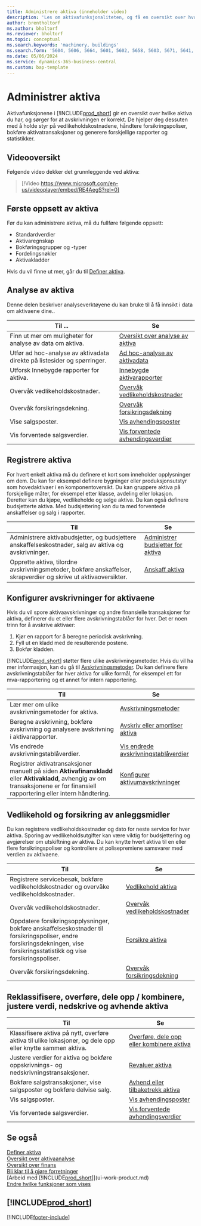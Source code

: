 ```yaml
---
title: Administrere aktiva (inneholder video)
description: 'Les om aktivafunksjonaliteten, og få en oversikt over hvordan du arbeider med aktiva og administrere aktiva.'
author: brentholtorf
ms.author: bholtorf
ms.reviewer: bholtorf
ms.topic: conceptual
ms.search.keywords: 'machinery, buildings'
ms.search.form: '5604, 5606, 5664, 5601, 5602, 5658, 5603, 5671, 5641, 5629, 5633, 5634, 5649, 5622, 5650'
ms.date: 05/06/2024
ms.service: dynamics-365-business-central
ms.custom: bap-template
---
```


# <a name="manage-fixed-assets"></a>Administrer aktiva

Aktivafunksjonene i [!INCLUDE[prod_short](includes/prod_short.md)] gir en oversikt over hvilke aktiva du har, og sørger for at avskrivningen er korrekt. De hjelper deg dessuten med å holde styr på vedlikeholdskostnadene, håndtere forsikringspoliser, bokføre aktivatransaksjoner og generere forskjellige rapporter og statistikker.

## <a name="video-overview"></a>Videooversikt

Følgende video dekker det grunnleggende ved aktiva:

> [!Video https://www.microsoft.com/en-us/videoplayer/embed/RE4AegS?rel=0]

## <a name="initial-setup-of-fixed-assets"></a>Første oppsett av aktiva

Før du kan administrere aktiva, må du fullføre følgende oppsett:

- Standardverdier
- Aktivaregnskap
- Bokføringsgrupper og -typer
- Fordelingsnøkler
- Aktivakladder

Hvis du vil finne ut mer, går du til [Definer aktiva](fa-setup.md).

## <a name="fixed-assets-analytics"></a>Analyse av aktiva

Denne delen beskriver analyseverktøyene du kan bruke til å få innsikt i data om aktivaene dine..

| Til ... | Se |
| --- | --- |
| Finn ut mer om muligheter for analyse av data om aktiva. | [Oversikt over analyse av aktiva](fa-analytics-overview.md) |
| Utfør ad hoc-analyse av aktivadata direkte på listesider og spørringer. | [Ad hoc-analyse av aktivadata](ad-hoc-analysis-fa.md) |
| Utforsk Innebygde rapporter for aktiva. | [Innebygde aktivarapporter](fa-reports.md) |
| Overvåk vedlikeholdskostnader. | [Overvåk vedlikeholdskostnader](fa-how-maintain.md#to-monitor-maintenance-costs)|
| Overvåk forsikringsdekning. | [Overvåk forsikringsdekning](fa-how-insure.md#to-monitor-insurance-coverage) |
| Vise salgsposter. | [Vis avhendingsposter](fa-how-dispose-retire.md#to-view-disposal-ledger-entries) |
| Vis forventede salgsverdier. | [Vis forventede avhendingsverdier](fa-how-manage-budgets.md#to-view-projected-disposal-values) |

## <a name="register-fixed-assets"></a>Registrere aktiva

For hvert enkelt aktiva må du definere et kort som inneholder opplysninger om dem. Du kan for eksempel definere bygninger eller produksjonsutstyr som hovedaktivaer i en komponentoversikt. Du kan gruppere aktiva på forskjellige måter, for eksempel etter klasse, avdeling eller lokasjon. Deretter kan du kjøpe, vedlikeholde og selge aktiva. Du kan også definere budsjetterte aktiva. Med budsjettering kan du ta med forventede anskaffelser og salg i rapporter.

| Til  | Se |
| --- | --- |
| Administrere aktivabudsjetter, og budsjettere anskaffelseskostnader, salg av aktiva og avskrivninger. |[Administrer budsjetter for aktiva](fa-how-manage-budgets.md) |
| Opprette aktiva, tilordne avskrivningsmetoder, bokføre anskaffelser, skrapverdier og skrive ut aktivaoversikter. |[Anskaff aktiva](fa-how-acquire.md) |

## <a name="set-up-depreciations-for-your-fixed-assets"></a>Konfigurer avskrivninger for aktivaene

Hvis du vil spore aktivaavskrivninger og andre finansielle transaksjoner for aktiva, definerer du et eller flere avskrivningstablåer for hver. Det er noen trinn for å avskrive aktivaer:

1. Kjør en rapport for å beregne periodisk avskrivning.
1. Fyll ut en kladd med de resulterende postene.
1. Bokfør kladden.

[!INCLUDE[prod_short](includes/prod_short.md)] støtter flere ulike avskrivningsmetoder. Hvis du vil ha mer informasjon, kan du gå til [Avskrivningsmetoder](fa-depreciation-methods.md). Du kan definere flere avskrivningstablåer for hver aktiva for ulike formål, for eksempel ett for mva-rapportering og et annet for intern rapportering.

| Til  | Se |
| --- | --- |
| Lær mer om ulike avskrivningsmetoder for aktiva. |[Avskrivningsmetoder](fa-depreciation-methods.md) |
| Beregne avskrivning, bokføre avskrivning og analysere avskrivning i aktivarapporter. |[Avskriv eller amortiser aktiva](fa-how-depreciate-amortize.md) |
| Vis endrede avskrivningstablåverdier. | [Vis endrede avskrivningstablåverdier](fa-how-trans-split-combine.md#to-view-changed-depreciation-book-values-due-to-fixed-asset-reclassification) |
| Registrer aktivatransaksjoner manuelt på siden **Aktivafinanskladd** eller **Aktivakladd**, avhengig av om transaksjonene er for finansiell rapportering eller intern håndtering. | [Konfigurer aktivumavskrivninger](fa-how-setup-depreciation.md) |

## <a name="fixed-assets-maintenance-and-insurance"></a>Vedlikehold og forsikring av anleggsmidler

Du kan registrere vedlikeholdskostnader og dato for neste service for hver aktiva. Sporing av vedlikeholdsutgifter kan være viktig for budsjettering og avgjørelser om utskiftning av aktiva. Du kan knytte hvert aktiva til en eller flere forsikringspoliser og kontrollere at polisepremiene samsvarer med verdien av aktivaene.

| Til  | Se |
| --- | --- |
| Registrere servicebesøk, bokføre vedlikeholdskostnader og overvåke vedlikeholdskostnader. |[Vedlikehold aktiva](fa-how-maintain.md) |
| Overvåk vedlikeholdskostnader. | [Overvåk vedlikeholdskostnader](fa-how-maintain.md#to-monitor-maintenance-costs)|
| Oppdatere forsikringsopplysninger, bokføre anskaffelseskostnader til forsikringspoliser, endre forsikringsdekningen, vise forsikringsstatistikk og vise forsikringspoliser. |[Forsikre aktiva](fa-how-insure.md) |
| Overvåk forsikringsdekning. | [Overvåk forsikringsdekning](fa-how-insure.md#to-monitor-insurance-coverage) |

## <a name="reclassify-transfer-split-upcombine-adjust-value-write-down-and-dispose-fixed-assets"></a>Reklassifisere, overføre, dele opp / kombinere, justere verdi, nedskrive og avhende aktiva

| Til  | Se |
| --- | --- |
| Klassifisere aktiva på nytt, overføre aktiva til ulike lokasjoner, og dele opp eller knytte sammen aktiva. |[Overføre, dele opp eller kombinere aktiva](fa-how-trans-split-combine.md) |
| Justere verdier for aktiva og bokføre oppskrivnings- og nedskrivningstransaksjoner. |[Revaluer aktiva](fa-how-revalue.md) |
| Bokføre salgstransaksjoner, vise salgsposter og bokføre delvise salg. |[Avhend eller tilbaketrekk aktiva](fa-how-dispose-retire.md) |
| Vis salgsposter. | [Vis avhendingsposter](fa-how-dispose-retire.md#to-view-disposal-ledger-entries) |
| Vis forventede salgsverdier. | [Vis forventede avhendingsverdier](fa-how-manage-budgets.md#to-view-projected-disposal-values) |

## <a name="see-also"></a>Se også

[Definer aktiva](fa-setup.md)  
[Oversikt over aktivaanalyse](fa-analytics-overview.md)  
[Oversikt over finans](finance.md)  
[Bli klar til å gjøre forretninger](ui-get-ready-business.md)  
[Arbeid med [!INCLUDE[prod_short](includes/prod_short.md)]](ui-work-product.md)  
[Endre hvilke funksjoner som vises](ui-experiences.md)  

## [!INCLUDE[prod_short](includes/free_trial_md.md)]  

[!INCLUDE[footer-include](includes/footer-banner.md)]
